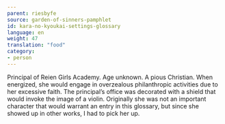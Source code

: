 ```yaml
---
parent: riesbyfe
source: garden-of-sinners-pamphlet
id: kara-no-kyoukai-settings-glossary
language: en
weight: 47
translation: "food"
category:
- person
---
```


Principal of Reien Girls Academy. Age unknown.
A pious Christian. When energized, she would engage in overzealous philanthropic activities due to her excessive faith.
The principal’s office was decorated with a shield that would invoke the image of a violin.
Originally she was not an important character that would warrant an entry in this glossary, but since she showed up in other works, I had to pick her up.
